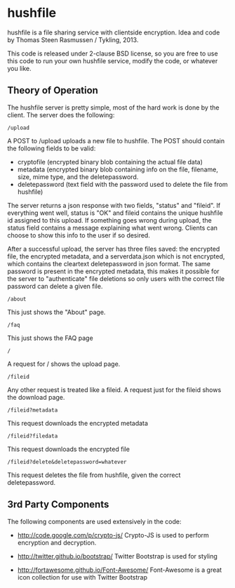 hushfile
========

hushfile is a file sharing service with clientside encryption. Idea and code by Thomas Steen Rasmussen / Tykling, 2013.

This code is released under 2-clause BSD license, so you are free to use this code to run your own hushfile service, modify the code, or whatever you like.

Theory of Operation
-------------------
The hushfile server is pretty simple, most of the hard work is done by the client. The server does the following:

    /upload
A POST to /upload uploads a new file to hushfile. The POST should contain the following fields to be valid:
- cryptofile (encrypted binary blob containing the actual file data)
- metadata (encrypted binary blob containing info on the file, filename, size, mime type, and the deletepassword.
- deletepassword (text field with the password used to delete the file from hushfile)

The server returns a json response with two fields, "status" and "fileid". If everything went well, status is "OK" and fileid contains the unique hushfile id assigned to this upload. If something goes wrong during upload, the status field contains a message explaining what went wrong. Clients can choose to show this info to the user if so desired.

After a successful upload, the server has three files saved: the encrypted file, the encrypted metadata, and a serverdata.json which is not encrypted, which contains the cleartext deletepassword in json format. The same password is present in the encrypted metadata, this makes it possible for the server to "authenticate" file deletions so only users with the correct file password can delete a given file.

    /about
This just shows the "About" page.

    /faq
This just shows the FAQ page

    /
A request for / shows the upload page.

    /fileid
Any other request is treated like a fileid. A request just for the fileid shows the download page.

    /fileid?metadata
This request downloads the encrypted metadata

    /fileid?filedata
This request downloads the encrypted file

    /fileid?delete&deletepassword=whatever
This request deletes the file from hushfile, given the correct deletepassword.


3rd Party Components
--------------------
The following components are used extensively in the code:
- http://code.google.com/p/crypto-js/
	Crypto-JS is used to perform encryption and decryption.

- http://twitter.github.io/bootstrap/
	Twitter Bootstrap is used for styling

- http://fortawesome.github.io/Font-Awesome/
	Font-Awesome is a great icon collection for use with Twitter Bootstrap